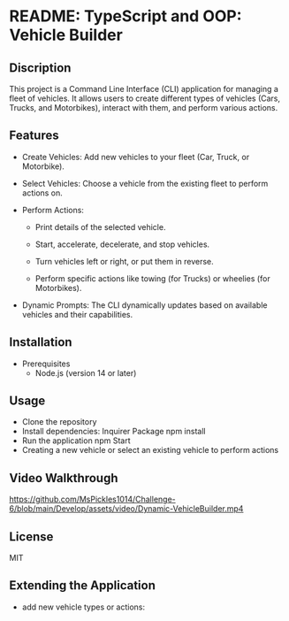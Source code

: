 # README: TypeScript and OOP: Vehicle Builder

## Discription

This project is a Command Line Interface (CLI) application for managing a fleet of vehicles. It allows users to create different types of vehicles (Cars, Trucks, and Motorbikes), interact with them, and perform various actions.

## Features
  * Create Vehicles: Add new vehicles to your fleet (Car, Truck, or Motorbike).

  * Select Vehicles: Choose a vehicle from the existing fleet to perform actions on.

  * Perform Actions:
       - Print details of the selected vehicle.

       - Start, accelerate, decelerate, and stop vehicles.

       - Turn vehicles left or right, or put them in reverse.

       - Perform specific actions like towing (for Trucks) or wheelies (for Motorbikes).
         
  * Dynamic Prompts: The CLI dynamically updates based on available vehicles and their capabilities.

## Installation
  * Prerequisites
     - Node.js (version 14 or later)

## Usage 

 * Clone the repository
 * Install dependencies: Inquirer Package
     npm install
 * Run the application
     npm Start 
 * Creating a new vehicle or select an existing vehicle to perform actions

## Video Walkthrough
https://github.com/MsPickles1014/Challenge-6/blob/main/Develop/assets/video/Dynamic-VehicleBuilder.mp4
## License
MIT

## Extending the Application

  * add new vehicle types or actions:

